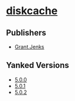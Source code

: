 # [diskcache](https://pypi.org/project/diskcache)



## Publishers
- [Grant.Jenks](https://pypi.org/user/Grant.Jenks)


## Yanked Versions
- [5.0.0](https://pypi.org/project/diskcache/5.0.0)
- [5.0.1](https://pypi.org/project/diskcache/5.0.1)
- [5.0.2](https://pypi.org/project/diskcache/5.0.2)
 